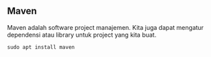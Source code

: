 Maven
--------
Maven adalah software project manajemen. Kita juga dapat mengatur dependensi atau library untuk project yang kita buat. 
```
sudo apt install maven
```
